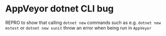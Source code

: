 # AppVeyor dotnet CLI bug
REPRO to show that calling `dotnet new` commands such as e.g. `dotnet new mstest` or `dotnet new xunit` throw an error when being run in `AppVeyor`
